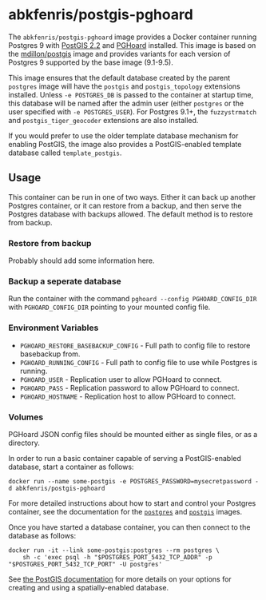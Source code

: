 # abkfenris/postgis-pghoard

The `abkfenris/postgis-pghoard` image provides a Docker container running Postgres 9 with [PostGIS 2.2](http://postgis.net/) and [PGHoard](https://github.com/ohmu/pghoard) installed. This image is based on the [mdillon/postgis](https://hub.docker.com/r/mdillon/postgis/) image and provides variants for each version of Postgres 9 supported by the base image (9.1-9.5).



This image ensures that the default database created by the parent `postgres` image will have the `postgis` and `postgis_topology` extensions installed.  Unless `-e POSTGRES_DB` is passed to the container at startup time, this database will be named after the admin user (either `postgres` or the user specified with `-e POSTGRES_USER`). For Postgres 9.1+, the `fuzzystrmatch` and `postgis_tiger_geocoder` extensions are also installed.

If you would prefer to use the older template database mechanism for enabling PostGIS, the image also provides a PostGIS-enabled template database called `template_postgis`.

## Usage

This container can be run in one of two ways. Either it can back up another Postgres container, or it can restore from a backup, and then serve the Postgres database with backups allowed. The default method is to restore from backup.

### Restore from backup

Probably should add some information here.

### Backup a seperate database

Run the container with the command `pghoard --config PGHOARD_CONFIG_DIR` with `PGHOARD_CONFIG_DIR` pointing to your mounted config file.

### Environment Variables

- `PGHOARD_RESTORE_BASEBACKUP_CONFIG` - Full path to config file to restore basebackup from.
- `PGHOARD_RUNNING_CONFIG` - Full path to config file to use while Postgres is running.
- `PGHOARD_USER` - Replication user to allow PGHoard to connect.
- `PGHOARD_PASS` - Replication password to allow PGHoard to connect.
- `PGHOARD_HOSTNAME` - Replication host to allow PGHoard to connect.

### Volumes

PGHoard JSON config files should be mounted either as single files, or as a directory.  


In order to run a basic container capable of serving a PostGIS-enabled database, start a container as follows:

    docker run --name some-postgis -e POSTGRES_PASSWORD=mysecretpassword -d abkfenris/postgis-pghoard

For more detailed instructions about how to start and control your Postgres container, see the documentation for the [`postgres`](https://registry.hub.docker.com/_/postgres/) and [`postgis`](https://hub.docker.com/r/mdillon/postgis/) images.

Once you have started a database container, you can then connect to the database as follows:

    docker run -it --link some-postgis:postgres --rm postgres \
        sh -c 'exec psql -h "$POSTGRES_PORT_5432_TCP_ADDR" -p "$POSTGRES_PORT_5432_TCP_PORT" -U postgres'

See [the PostGIS documentation](http://postgis.net/docs/postgis_installation.html#create_new_db_extensions) for more details on your options for creating and using a spatially-enabled database.
